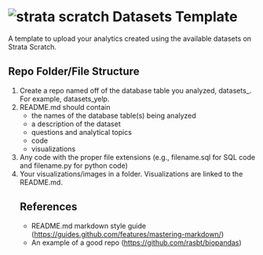 # ![strata scratch](http://visualization/stratascratch.jpg) Datasets Template
A template to upload your analytics created using the available datasets on Strata Scratch.

## Repo Folder/File Structure
1. Create a repo named off of the database table you analyzed, datasets_<table name>. For example, datasets_yelp.
2. README.md should contain 
    * the names of the database table(s) being analyzed
    * a description of the dataset
    * questions and analytical topics
    * code
    * visualizations
3. Any code with the proper file extensions (e.g., filename.sql for SQL code and filename.py for python code) 
4. Your visualizations/images in a folder. Visualizations are linked to the README.md.
  
## References
- README.md markdown style guide (https://guides.github.com/features/mastering-markdown/)
- An example of a good repo (https://github.com/rasbt/biopandas)
